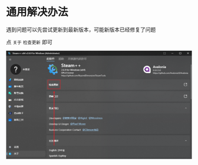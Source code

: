 # 通用解决办法

遇到问题可以先尝试更新到最新版本，可能新版本已经修复了问题

点 `关于` `检查更新` 即可

<!-- ![检查更新](../Photo/Home/Setting-Update.png#gh-light-mode-only) -->
![检查更新](../Photo/Home/Setting-Update-dark.png#gh-dark-mode-only)
